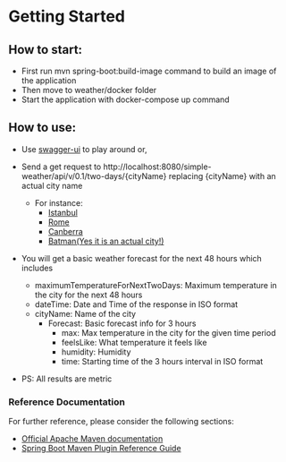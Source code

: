 # Getting Started

## How to start:

* First run mvn spring-boot:build-image command to build an image of the application
* Then move to weather/docker folder
* Start the application with docker-compose up command

## How to use:

* Use [swagger-ui](http://localhost:8080/simple-weather/api/v/0.1/swagger-ui/index.html#/Weather%20Forecast/getForecast)
  to play around or,
* Send a get request to http://localhost:8080/simple-weather/api/v/0.1/two-days/{cityName} replacing {cityName} with an
  actual city name
    * For instance:
        * [Istanbul](http://localhost:8080/simple-weather/api/v/0.1/two-days/istanbul)
        * [Rome](http://localhost:8080/simple-weather/api/v/0.1/two-days/rome)
        * [Canberra](http://localhost:8080/simple-weather/api/v/0.1/two-days/canberra)
        * [Batman(Yes it is an actual city!)](http://localhost:8080/simple-weather/api/v/0.1/two-days/batman)
    
* You will get a basic weather forecast for the next 48 hours which includes
    * maximumTemperatureForNextTwoDays: Maximum temperature in the city for the next 48 hours
    * dateTime: Date and Time of the response in ISO format
    * cityName: Name of the city
        * Forecast: Basic forecast info for 3 hours
            * max: Max temperature in the city for the given time period
            * feelsLike: What temperature it feels like
            * humidity: Humidity
            * time: Starting time of the 3 hours interval in ISO format
* PS: All results are metric
### Reference Documentation

For further reference, please consider the following sections:

* [Official Apache Maven documentation](https://maven.apache.org/guides/index.html)
* [Spring Boot Maven Plugin Reference Guide](https://docs.spring.io/spring-boot/docs/3.2.3/maven-plugin/reference/html/)

